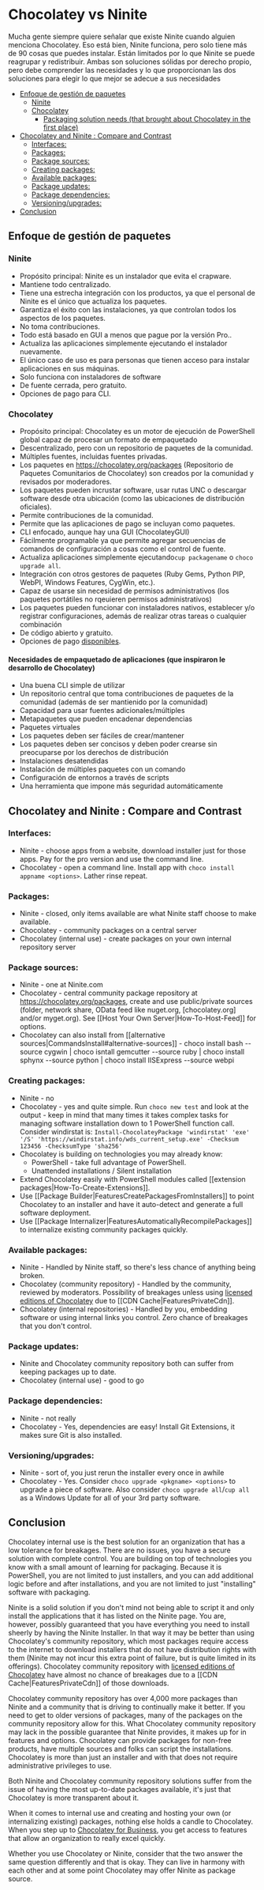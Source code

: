 # Chocolatey vs Ninite

Mucha gente siempre quiere señalar que existe Ninite cuando alguien menciona Chocolatey. Eso está bien, Ninite funciona, pero solo tiene más de 90 cosas que puedes instalar. Están limitados por lo que Ninite se puede reagrupar y redistribuir. Ambas son soluciones sólidas por derecho propio, pero debe comprender las necesidades y lo que proporcionan las dos soluciones para elegir lo que mejor se adecue a sus necesidades

<!-- TOC -->

- [Enfoque de gestión de paquetes](#package-management-approach)
  - [Ninite](#ninite)
  - [Chocolatey](#chocolatey)
    - [Packaging solution needs (that brought about Chocolatey in the first place)](#packaging-solution-needs-that-brought-about-chocolatey-in-the-first-place)
- [Chocolatey and  Ninite : Compare and Contrast](#chocolatey-and--ninite--compare-and-contrast)
  - [Interfaces:](#interfaces)
  - [Packages:](#packages)
  - [Package sources:](#package-sources)
  - [Creating packages:](#creating-packages)
  - [Available packages:](#available-packages)
  - [Package updates:](#package-updates)
  - [Package dependencies:](#package-dependencies)
  - [Versioning/upgrades:](#versioningupgrades)
- [Conclusion](#conclusion)

<!-- /TOC -->


## Enfoque de gestión de paquetes

### Ninite
* Propósito principal: Ninite es un instalador que evita el crapware.
* Mantiene todo centralizado.
* Tiene una estrecha integración con los productos, ya que el personal de Ninite es el único que actualiza los paquetes.
* Garantiza el éxito con las instalaciones, ya que controlan todos los aspectos de los paquetes.
* No toma contribuciones.
* Todo está basado en GUI a menos que pague por la versión Pro..
* Actualiza las aplicaciones simplemente ejecutando el instalador nuevamente.
* El único caso de uso es para personas que tienen acceso para instalar aplicaciones en sus máquinas.
* Solo funciona con instaladores de software
* De fuente cerrada, pero gratuito.
* Opciones de pago para CLI.

### Chocolatey
* Propósito principal: Chocolatey es un motor de ejecución de PowerShell global capaz de procesar un formato de empaquetado
* Descentralizado, pero con un repositorio de paquetes de la comunidad.
* Múltiples fuentes, incluidas fuentes privadas.
* Los paquetes en https://chocolatey.org/packages (Repositorio de Paquetes Comunitarios de Chocolatey) son creados por la comunidad y revisados por moderadores.
* Los paquetes pueden incrustar software, usar rutas UNC o descargar software desde otra ubicación (como las ubicaciones de distribución oficiales).
* Permite contribuciones de la comunidad.
* Permite que las aplicaciones de pago se incluyan como paquetes.
* CLI enfocado, aunque hay una GUI (ChocolateyGUI)
* Fácilmente programable ya que permite agregar secuencias de comandos de configuración a cosas como el control de fuente.
* Actualiza aplicaciones simplemente ejecutando`cup packagename` o `choco upgrade all`.
* Integración con otros gestores de paquetes (Ruby Gems, Python PIP, WebPI, Windows Features, CygWin, etc.).
* Capaz de usarse sin necesidad de permisos administrativos (los paquetes portátiles no rqeuieren permisos administrativos)
* Los paquetes pueden funcionar con instaladores nativos, establecer y/o registrar configuraciones, además de realizar otras tareas o cualquier combinación
* De código abierto y gratuito.
* Opciones de pago [disponibles](https://chocolatey.org/compare).

#### Necesidades de empaquetado de aplicaciones (que inspiraron le desarrollo de Chocolatey)
* Una buena CLI simple de utilizar
* Un repositorio central que toma contribuciones de paquetes de la comunidad (además de ser mantienido por la comunidad)
* Capacidad para usar fuentes adicionales/múltiples
* Metapaquetes que pueden encadenar dependencias
* Paquetes virtuales
* Los paquetes deben ser fáciles de crear/mantener
* Los paquetes deben ser concisos y deben poder crearse sin preocuparse por los derechos de distribución
* Instalaciones desatendidas
* Instalación de múltiples paquetes con un comando
* Configuración de entornos a través de scripts
* Una herramienta que impone más seguridad automáticamente

## Chocolatey and  Ninite : Compare and Contrast

### Interfaces:
* Ninite - choose apps from a website, download installer just for those apps. Pay for the pro version and use the command line.
* Chocolatey - open a command line. Install app with `choco install appname <options>`. Lather rinse repeat.

### Packages:
* Ninite - closed, only items available are what Ninite staff choose to make available.
* Chocolatey - community packages on a central server
* Chocolatey (internal use) - create packages on your own internal repository server

### Package sources:
* Ninite - one at Ninite.com
* Chocolatey - central community package repository at https://chocolatey.org/packages, create and use public/private sources (folder, network share, OData feed like nuget.org, [chocolatey.org] and/or myget.org). See [[Host Your Own Server|How-To-Host-Feed]] for options.
* Chocolatey can also install from [[alternative sources|CommandsInstall#alternative-sources]] - choco install bash --source cygwin | choco isntall gemcutter --source ruby | choco install sphynx --source python | choco install IISExpress --source webpi

### Creating packages:
* Ninite - no
* Chocolatey - yes and quite simple. Run `choco new test` and look at the output - keep in mind that many times it takes complex tasks for managing software installation down to 1 PowerShell function call. Consider windirstat is: `Install-ChocolateyPackage 'windirstat' 'exe' '/S' 'https://windirstat.info/wds_current_setup.exe' -Checksum 123456 -ChecksumType 'sha256'`
* Chocolatey is building on technologies you may already know:
  * PowerShell - take full advantage of PowerShell.
  * Unattended installations / Silent installation
* Extend Chocolatey easily with PowerShell modules called [[extension packages|How-To-Create-Extensions]].
* Use [[Package Builder|FeaturesCreatePackagesFromInstallers]] to point Chocolatey to an installer and have it auto-detect and generate a full software deployment.
* Use [[Package Internalizer|FeaturesAutomaticallyRecompilePackages]] to internalize existing community packages quickly.

### Available packages:
* Ninite - Handled by Ninite staff, so there's less chance of anything being broken.
* Chocolatey (community repository) - Handled by the community, reviewed by moderators. Possibility of breakages unless using [licensed editions of Chocolatey](https://chocolatey.org/compare) due to [[CDN Cache|FeaturesPrivateCdn]].
* Chocolatey (internal repositories) - Handled by you, embedding software or using internal links you control. Zero chance of breakages that you don't control.

### Package updates:
* Ninite and Chocolatey community repository both can suffer from keeping packages up to date.
* Chocolatey (internal use) - good to go

### Package dependencies:
* Ninite - not really
* Chocolatey - Yes, dependencies are easy! Install Git Extensions, it makes sure Git is also installed.

### Versioning/upgrades:
* Ninite - sort of, you just rerun the installer every once in awhile
* Chocolatey - Yes. Consider `choco upgrade <pkgname> <options>` to upgrade a piece of software. Also consider `choco upgrade all`/`cup all` as a Windows Update for all of your 3rd party software.

## Conclusion
Chocolatey internal use is the best solution for an organization that has a low tolerance for breakages. There are no issues, you have a secure solution with complete control. You are building on top of technologies you know with a small amount of learning for packaging. Because it is PowerShell, you are not limited to just installers, and you can add additional logic before and after installations, and you are not limited to just "installing" software with packaging.

Ninite is a solid solution if you don't mind not being able to script it and only install the applications that it has listed on the Ninite page. You are, however, possibly guaranteed that you have everything you need to install sheerly by having the Ninite Installer. In that way it may be better than using Chocolatey's community repository, which most packages require access to the internet to download installers that do not have distribution rights with them (Ninite may not incur this extra point of failure, but is quite limited in its offerings). Chocolatey community repository with [licensed editions of Chocolatey](https://chocolatey.org/compare) have almost no chance of breakages due to a [[CDN Cache|FeaturesPrivateCdn]] of those downloads.

Chocolatey community repository has over 4,000 more packages than Ninite and a community that is driving to continually make it better. If you need to get to older versions of packages, many of the packages on the community repository allow for this. What Chocolatey community repository may lack in the possible guarantee that Ninite provides, it makes up for in features and options. Chocolatey can provide packages for non-free products, have multiple sources and folks can script the installations. Chocolatey is more than just an installer and with that does not require administrative privileges to use.

Both Ninite and Chocolatey community repository solutions suffer from the issue of having the most up-to-date packages available, it's just that Chocolatey is more transparent about it.

When it comes to internal use and creating and hosting your own (or internalizing existing) packages, nothing else holds a candle to Chocolatey. When you step up to [Chocolatey for Business](https://chocolatey.org/compare), you get access to features that allow an organization to really excel quickly.

Whether you use Chocolatey or Ninite, consider that the two answer the same question differently and that is okay. They can live in harmony with each other and at some point Chocolatey may offer Ninite as package source.
